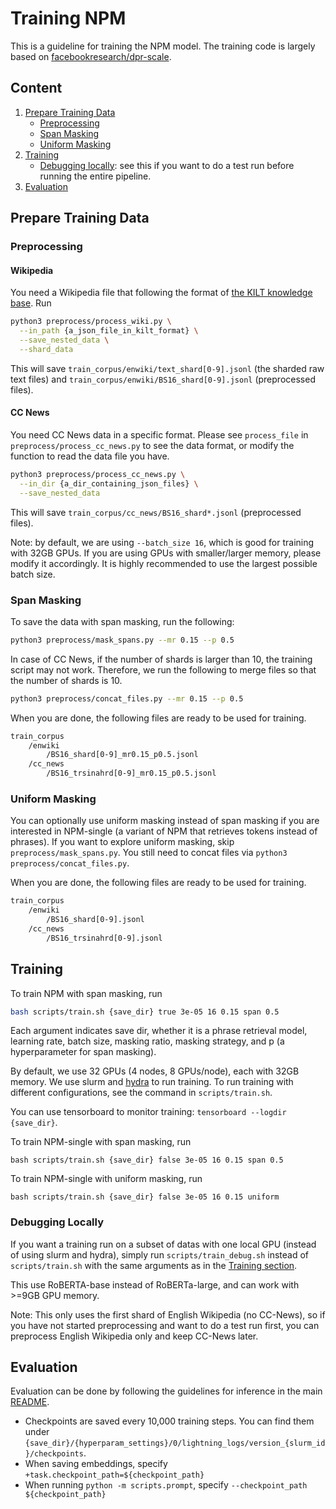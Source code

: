 # Training NPM

This is a guideline for training the NPM model. The training code is largely based on [facebookresearch/dpr-scale](https://github.com/facebookresearch/dpr-scale).

## Content

1. [Prepare Training Data](#prepare-training-data)
    * [Preprocessing](#preprocessing)
    * [Span Masking](#span-masking)
    * [Uniform Masking](#uniform-masking)
2. [Training](#training)
    * [Debugging locally](#debugging-locally): see this if you want to do a test run before running the entire pipeline.
3. [Evaluation](#evaluation)

## Prepare Training Data

### Preprocessing

#### Wikipedia
You need a Wikipedia file that following the format of [the KILT knowledge base](https://github.com/facebookresearch/KILT). Run
```bash
python3 preprocess/process_wiki.py \
  --in_path {a_json_file_in_kilt_format} \
  --save_nested_data \
  --shard_data
```
This will save `train_corpus/enwiki/text_shard[0-9].jsonl` (the sharded raw text files) and `train_corpus/enwiki/BS16_shard[0-9].jsonl` (preprocessed files).

#### CC News
You need CC News data in a specific format. Please see `process_file` in `preprocess/process_cc_news.py` to see the data format, or modify the function to read the data file you have.
```bash
python3 preprocess/process_cc_news.py \
  --in_dir {a_dir_containing_json_files} \
  --save_nested_data
```
This will save `train_corpus/cc_news/BS16_shard*.jsonl` (preprocessed files).

Note: by default, we are using `--batch_size 16`, which is good for training with 32GB GPUs. If you are using GPUs with smaller/larger memory, please modify it accordingly. It is highly recommended to use the largest possible batch size.

### Span Masking

To save the data with span masking, run the following:
```bash
python3 preprocess/mask_spans.py --mr 0.15 --p 0.5
```

In case of CC News, if the number of shards is larger than 10, the training script may not work. Therefore, we run the following to merge files so that the number of shards is 10.
```bash
python3 preprocess/concat_files.py --mr 0.15 --p 0.5
```

When you are done, the following files are ready to be used for training.
```bash
train_corpus
    /enwiki
        /BS16_shard[0-9]_mr0.15_p0.5.jsonl
    /cc_news
        /BS16_trsinahrd[0-9]_mr0.15_p0.5.jsonl
```


### Uniform Masking

You can optionally use uniform masking instead of span masking if you are interested in NPM-single (a variant of NPM that retrieves tokens instead of phrases). If you want to explore uniform masking, skip `preprocess/mask_spans.py`. You still need to concat files via `python3 preprocess/concat_files.py`.

When you are done, the following files are ready to be used for training.
```bash
train_corpus
    /enwiki
        /BS16_shard[0-9].jsonl
    /cc_news
        /BS16_trsinahrd[0-9].jsonl
```

## Training

To train NPM with span masking, run
```bash
bash scripts/train.sh {save_dir} true 3e-05 16 0.15 span 0.5
```
Each argument indicates save dir, whether it is a phrase retrieval model, learning rate, batch size, masking ratio, masking strategy, and p (a hyperparameter for span masking).

By default, we use 32 GPUs (4 nodes, 8 GPUs/node), each with 32GB memory. We use slurm and [hydra](https://github.com/facebookresearch/hydra) to run training. To run training with different configurations, see the command in `scripts/train.sh`.

You can use tensorboard to monitor training: `tensorboard --logdir {save_dir}`.

To train NPM-single with span masking, run
```
bash scripts/train.sh {save_dir} false 3e-05 16 0.15 span 0.5
```

To train NPM-single with uniform masking, run
```
bash scripts/train.sh {save_dir} false 3e-05 16 0.15 uniform
```

### Debugging Locally
If you want a training run on a subset of datas with one local GPU (instead of using slurm and hydra), simply run `scripts/train_debug.sh` instead of `scripts/train.sh` with the same arguments as in the [Training section](#training).

This use RoBERTA-base instead of RoBERTa-large, and can work with >=9GB GPU memory.

Note: This only uses the first shard of English Wikipedia (no CC-News), so if you have not started preprocessing and want to do a test run first, you can preprocess English Wikipedia only and keep CC-News later.

## Evaluation
Evaluation can be done by following the guidelines for inference in the main [README](README.md).

* Checkpoints are saved every 10,000 training steps. You can find them under `{save_dir}/{hyperparam_settings}/0/lightning_logs/version_{slurm_id}/checkpoints`.
* When saving embeddings, specify `+task.checkpoint_path=${checkpoint_path}`
* When running `python -m scripts.prompt`, specify `--checkpoint_path ${checkpoint_path}`





